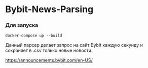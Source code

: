 # Bybit-News-Parsing
### Для запуска
```
docker-compose up --build
```
Данный парсер делает запрос на сайт Bybit каждую секунду и сохраняет в .csv только новые новости.  

https://announcements.bybit.com/en-US/
